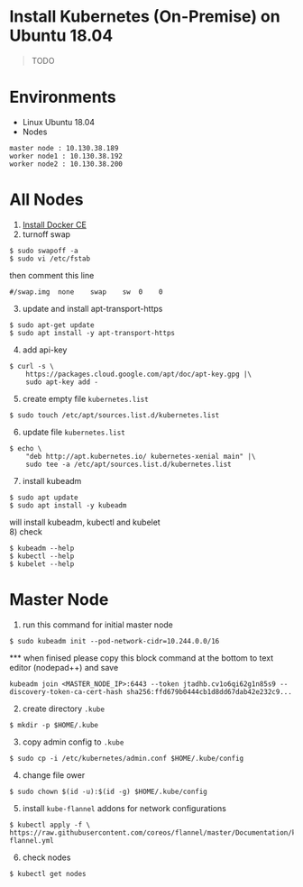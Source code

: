 # Install Kubernetes (On-Premise) on Ubuntu 18.04

> TODO

# Environments
- Linux Ubuntu 18.04
- Nodes
```
master node : 10.130.38.189
worker node1 : 10.130.38.192
worker node2 : 10.130.38.200
```

# All Nodes

1) [Install Docker CE](install_docker_on_ubuntu_1804.md)
2) turnoff swap
```
$ sudo swapoff -a
$ sudo vi /etc/fstab  
```
then comment this line
```
#/swap.img  none    swap    sw  0    0 
```
3) update and install apt-transport-https  
```
$ sudo apt-get update
$ sudo apt install -y apt-transport-https
```
4) add api-key 
```
$ curl -s \
    https://packages.cloud.google.com/apt/doc/apt-key.gpg |\
    sudo apt-key add -
```
5) create empty file `kubernetes.list`   
```
$ sudo touch /etc/apt/sources.list.d/kubernetes.list
```
6) update file `kubernetes.list`    
```
$ echo \
    "deb http://apt.kubernetes.io/ kubernetes-xenial main" |\
    sudo tee -a /etc/apt/sources.list.d/kubernetes.list
```
7) install kubeadm  
```
$ sudo apt update   
$ sudo apt install -y kubeadm  
```
will install kubeadm, kubectl and kubelet  
8) check
```
$ kubeadm --help
$ kubectl --help 
$ kubelet --help
```

# Master Node 

1) run this command for initial master node
```
$ sudo kubeadm init --pod-network-cidr=10.244.0.0/16  
```
*** when finised please copy this block command at the bottom to text editor (nodepad++) and save 
```
kubeadm join <MASTER_NODE_IP>:6443 --token jtadhb.cv1o6qi62g1n85s9 --discovery-token-ca-cert-hash sha256:ffd679b0444cb1d8dd67dab42e232c9...
```
2) create directory `.kube`
```
$ mkdir -p $HOME/.kube  
```
3) copy admin config to `.kube`
```
$ sudo cp -i /etc/kubernetes/admin.conf $HOME/.kube/config
```
4) change file ower
```
$ sudo chown $(id -u):$(id -g) $HOME/.kube/config  
```
5) install `kube-flannel` addons for network configurations
```
$ kubectl apply -f \ https://raw.githubusercontent.com/coreos/flannel/master/Documentation/kube-flannel.yml  
```
6) check nodes
```
$ kubectl get nodes  
```
